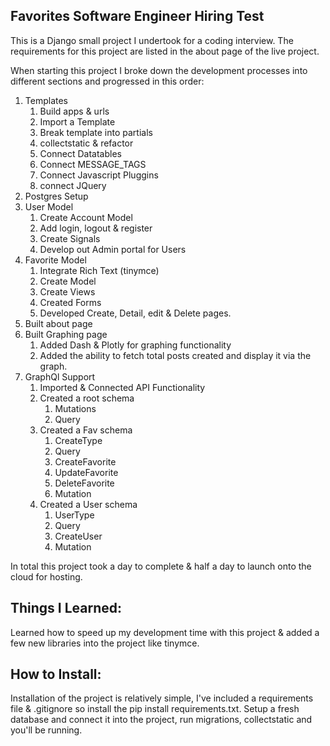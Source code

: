 Favorites Software Engineer Hiring Test
-

This is a Django small project I undertook for a coding interview. The requirements for this project are listed in the about page of the live project.

When starting this project I broke down the development processes into different sections and progressed in this order:
1. Templates 
    1. Build apps & urls
    2. Import a Template
    3. Break template into partials
    4. collectstatic & refactor
    5. Connect Datatables
    6. Connect MESSAGE_TAGS
    7. Connect Javascript Pluggins
    8. connect JQuery
2. Postgres Setup
3. User Model
    1. Create Account Model
    2. Add login, logout & register
    3. Create Signals
    4. Develop out Admin portal for Users
4. Favorite Model
    1. Integrate Rich Text (tinymce)
    2. Create Model
    3. Create Views
    4. Created Forms
    5. Developed Create, Detail, edit & Delete pages.
5. Built about page
6. Built Graphing page
    1. Added Dash & Plotly for graphing functionality
    2. Added the ability to fetch total posts created and display it via the graph.
7. GraphQl Support
    1. Imported & Connected API Functionality
    2. Created a root schema
        1. Mutations
        2. Query
    3. Created a Fav schema
        1. CreateType
        2. Query
        3. CreateFavorite
        4. UpdateFavorite
        5. DeleteFavorite
        6. Mutation
    4. Created a User schema
        1. UserType
        2. Query
        3. CreateUser
        4. Mutation
        
In total this project took a day to complete & half a day to launch onto the cloud for hosting. 

Things I Learned:
-
Learned how to speed up my development time with this project & added a few new libraries into the project like tinymce.

How to Install:
-
Installation of the project is relatively simple, I've included a requirements file & .gitignore so install the pip install requirements.txt. Setup a fresh database and connect it into the project, run migrations, collectstatic and you'll be running.

